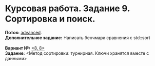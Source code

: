 ﻿# Курсовая работа. Задание 9. Сортировка и поиск.
**Поток:** <ins>advanced</ins>.</br>**Дополнительное задание:** Написать бенчмарк сравнения с std::sort</br></br>**Вариант №:** <ins><8, 8></ins></br>**Задание:** <Метод сортировки: турнирная. Ключи хранятся вместе с данными>
